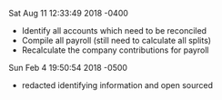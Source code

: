 Sat Aug 11 12:33:49 2018 -0400

* Identify all accounts which need to be reconciled
* Compile all payroll (still need to calculate all splits)
* Recalculate the company contributions for payroll


Sun Feb 4 19:50:54 2018 -0500

* redacted identifying information and open sourced
